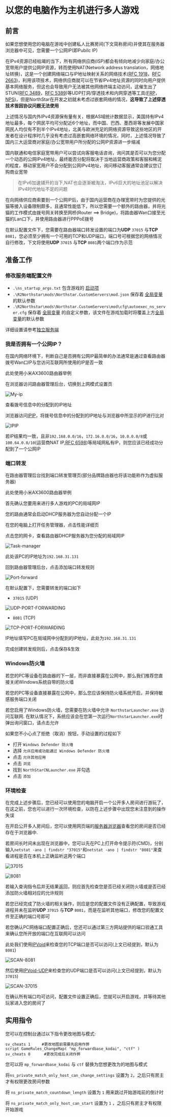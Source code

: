 # 以您的电脑作为主机进行多人游戏

## 前言

如果您想使用您的电脑在游戏中创建私人比赛房间(下文简称房间)并使其在服务器浏览器中可见，您需要一个公网IP(即Pubilc IP)

在IPv4资源已经枯竭的当下，所有网络供应商(ISP)都会有倾向地减少向家庭/办公宽带用户提供公网IP资源，转而使用NAT(Network address translation，网络地址转换)，这是一个创建网络端口与IP地址映射关系的网络技术([RFC 1918](https://www.rfc-editor.org/rfc/rfc1918.html)，[RFC 2663](https://www.rfc-editor.org/rfc/rfc2663.html))，利用该项技术，网络供应商就可以在节省IPv4地址资源的同时向用户提供基本网络服务，但这也会导致用户无法被其他网络终端主动访问，这催生出了STUN([RFC 3489](https://www.rfc-editor.org/rfc/rfc3489.html)，[RFC 5389](https://www.rfc-editor.org/rfc/rfc5389.html))等UDP打洞/穿透技术和内网穿透等工具([FRP](https://github.com/fatedier/frp)，[NPS](https://github.com/ehang-io/nps))，但是NorthStar在开发之初就未考虑过嵌套网络的情况，**这导致了上述穿透技术皆因协议问题无法使用**

上述情况与国内外IPv4资源保有量有关，根据AS域统计数据显示，美国持有IPv4地址最多，每个网民平均可分配近6个地址，而中国、巴西、墨西哥等发展中国家网民人均仅有不到半个IPv4地址，北美与欧洲充足的网络资源导致这些地区的开发者在设计程序时几乎没有考虑过高嵌套网络环境的情况，同时，上述情况导致了国内三大运营商对家庭/办公宽带用户所分配的公网IP资源进一步缩减

国内联通和电信家庭宽带用户可以尝试向客服电话咨询，询问其是否可以为您分配一个动态的公网IPv4地址，最终能否分配将取决于当地运营商政策和客服和稀泥的程度，移动家宽用户不会分配到公网IPv4地址，询问移动客服通常会建议您订购商业宽带

> 在IPv6加速铺开的当下,NAT也会逐渐被淘汰，IPv6巨大的地址池足以解决IPv4时代地址不足的问题

在向网络供应商索要到一个公网IP后，由于国内运营商在办理宽带时为您提供的光猫等接入设备限制颇多，且通常性能低下，所以您需要一个额外的路由器，并将光猫的工作模式由拨号网关转换至网桥(Router ==> Bridge)，将路由器Wan口接至光猫的Lan口下，并使用路由器进行PPPoE拨号

在默认配置文件下，您需要在路由器端口转发设置的端口为**UDP** `37015` 与**TCP** `8081`，您必须至少拥有一个可用的TCP和UDP端口，端口号可根据您的网络情况自行修改，下文将使用**UDP** `37015` 与**TCP** `8081`两个端口作为示范

## 准备工作

### 修改服务端配置文件

* `.\ns_startup_args.txt` 
  包含游戏的 [启动项](servers/dedicated-server/README#启动项)
* `.\R2Northstar\mods\Northstar.CustomServers\mod.json` 
  保存着 [全局变量](servers/dedicated-server/README#全局变量) 的默认参数
* `.\R2Northstar\mods\Northstar.CustomServers\mod\cfg\autoexec_ns_server.cfg` 
  保存着 [全局变量](servers/dedicated-server/README#全局变量) 的自定义参数，该文件在游戏加载时将覆盖上方[全局变量](servers/dedicated-server/README#全局变量)的默认参数

详细设置请参考[独立服务端](servers/dedicated-server/README)

### 我是否拥有一个公网IP？

在国内网络环境下，判断自己是否拥有公网IP最简单的办法通常是通过查看路由器拨号Wan口IP与您访问互联网所使用的IP是否一致

此处使用小米AX3600路由器举例

在浏览器访问路由器管理后台，切换到上网模式设置页

![My-ip](../../assets/my-ip.png)

查看拨号信息中的分配到的IP地址

浏览器访问[IPIP](http://myip.ipip.net/)，将拨号信息中的分配到的IP地址与浏览器中所显示的IP进行比对

![IPIP](../../assets/ipip.png)

若IP结果均一致，且非`192.168.0.0/16`，`172.16.0.0/16`，`10.0.0.0/8`或`100.64.0.0/10`(运营商NAT IP,[RFC 6598](https://www.rfc-editor.org/rfc/rfc6598.html))等局域网私有IP，则您应该已经成功分配到了一个公网IP


### 端口转发

在路由器管理后台找到端口转发管理页(部分品牌路由器也将该功能称作为虚拟服务器)

此处使用小米AX3600路由器举例

首先确认您要用来进行多人游戏的PC的局域网IP

您的路由通常会启动DHCP服务器为您自动分配一个IP

在您的电脑上打开任务管理器，点击性能详细页

点击您的网卡，查看路由器DHCP服务器为您分配的局域网IP

![Task-manager](../../assets/task.png)

此处该PC的IP地址为`192.168.31.131`

回到路由器管理后台，点击添加端口转发规则

![Port-forward](../../assets/port-fowarfing-panel.png)

在默认配置下，您需要转发的端口如下

* `37015` (UDP)

![UDP-PORT-FORWARDING](../../assets/UDP-PORT-FORWARDING.png)

* `8081` (TCP)

![TCP-PORT-FORWARDING](../../assets/TCP-PORT-FORWARDING.png)

IP地址填写PC在局域网中分配到的IP地址，此处为`192.168.31.131`

完成创建转发规则后，点击保存&生效

### Windows防火墙

若您的PC等设备在路由器的下一层，而非直接暴露在公网中，那么我们推荐您直接关闭Windows系统自带的防火墙

若您的PC等设备直接暴露在公网中，那么您应该保持防火墙系统开启，并保持敏感服务端口关闭

若您启用了Windows防火墙，您需要在防火墙中允许 `NorthstarLauncher.exe` 访问互联网. 在默认情况下，系统应该会在您第一次运行`NorthstarLauncher.exe`时弹出询问窗口，请点击允许

如果您不小心点了拒绝（取消）按钮，手动设置的过程如下

* 打开 `Windows Defender 防火墙`
* 选择 `允许应用或功能通过 Windows Defender 防火墙`
* 点击 `允许其他应用`
* 点击 `浏览`
* 找到 `NorthStarCNLauncher.exe` 并勾选
* 点击 `添加`

### 环境检查

在完成上述步骤后，您已经可以使用您的电脑开启一个公开多人房间进行游玩了，在这之前，您也可以进行一次环境检查，以防在上述步骤中出现您未注意到的操作失误

在开启公开多人房间后，您可以使用网页端的[服务器浏览器](https://stats.northstar.cool)查看您的房间是否已经存在于浏览器中.

若房间长时间未出现在浏览器中，您可以先在PC上打开命令提示符(CMD)，分别输入`netstat -ano | findstr "37015"`和`netstat -ano | findstr "8081"`来查看进程是否在本机上正确监听这两个端口

![37015](../../assets/37015.png)

![8081](../../assets/8081.png)

若输入查询指令后并无结果返回，则应首先检查您是否已经关闭防火墙或是否已经添加防火墙相对应的允许规则

若您已经完成了防火墙的相关操作，则应是您的配置文件没有正确配置，导致游戏进程并未在监听**UDP** `37015` 与**TCP** `8081`，而是在监听其他端口，修改您的配置文件至正确的端口号即可

若您确认PC网络端口配置正确后，您还可以通过第三方网站提供的端口验通工具来确认您所开放的端口在互联网可以访问

此处我们使用[IPVoid](https://www.ipvoid.com/port-scan/)来检查您的TCP端口是否可以访问(上文已经提到，默认为 `8081`)

![SCAN-8081](../../assets/SCAN-8081.png)

然后使用[IPVoid-UDP](https://www.ipvoid.com/udp-port-scan/)来检查您的UDP端口是否可以访问(上文已经提到，默认为 `37015`)

![SCAN-37015](../../assets/SCAN-37015.png)

在确认所有端口均可访问，配置文件设置正确后，您就可以开启游戏，并等待其他玩家进入您的房间了

## 实用指令

您可以在控制台通过以下指令更改地图与模式:

```
sv_cheats 1     #更改地图前需要先启用作弊
script GameRules_ChangeMap( "mp_forwardbase_kodai", "ctf" )
sv_cheats 0      #更改完成后关闭作弊
```

您可以将 `mp_forwardbase_kodai` 与 `ctf` 替换为您想更改为的地图与模式 

将`ns_private_match_only_host_can_change_settings` 设置为 `2`，之后只有房主才有权限更改房间参数

将 `ns_private_match_countdown_length` 设置为 `1` 用来跳过开始游戏前的倒计时

将 `ns_private_match_only_host_can_start` 设置为 `1` ，之后只有房主才有权限开始游戏
